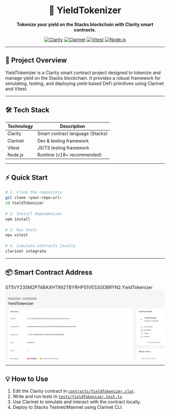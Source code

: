 
<div align="center">
   <h1>🚀 YieldTokenizer</h1>
   <p><b>Tokenize your yield on the Stacks blockchain with Clarity smart contracts.</b></p>
  
   <a href="https://clarity-lang.org/" target="_blank"><img src="https://img.shields.io/badge/clarity-v1.0-blue?logo=stacks" alt="Clarity" /></a>
   <a href="https://github.com/hirosystems/clarinet-sdk" target="_blank"><img src="https://img.shields.io/badge/clarinet-dev--tool-orange" alt="Clarinet" /></a>
   <a href="https://vitest.dev/" target="_blank"><img src="https://img.shields.io/badge/tested%20with-vitest-6E9F18.svg?logo=vitest" alt="Vitest" /></a>
   <a href="https://nodejs.org/" target="_blank"><img src="https://img.shields.io/badge/node-%3E=18.0.0-green?logo=node.js" alt="Node.js" /></a>
</div>

---

## 📖 Project Overview

YieldTokenizer is a Clarity smart contract project designed to tokenize and manage yield on the Stacks blockchain. It provides a robust framework for simulating, testing, and deploying yield-based DeFi primitives using Clarinet and Vitest.

---

## 🛠️ Tech Stack

| Technology   | Description                        |
| ------------ | ---------------------------------- |
| Clarity      | Smart contract language (Stacks)   |
| Clarinet     | Dev & testing framework            |
| Vitest       | JS/TS testing framework            |
| Node.js      | Runtime (v18+ recommended)         |

---

## ⚡ Quick Start

```sh
# 1. Clone the repository
git clone <your-repo-url>
cd YieldTokenizer

# 2. Install dependencies
npm install

# 3. Run tests
npx vitest

# 4. Simulate contracts locally
clarinet integrate
```

---

## 📦 Smart Contract Address
ST5VY23SM2P74BAXHT992TBYRHPS1VES3GDBRYN2.YieldTokenizer
![alt text](image.png)


---

## 💡 How to Use

1. Edit the Clarity contract in [`contracts/YieldTokenizer.clar`](contracts/YieldTokenizer.clar).
2. Write and run tests in [`tests/YieldTokenizer.test.ts`](tests/YieldTokenizer.test.ts).
3. Use Clarinet to simulate and interact with the contract locally.
4. Deploy to Stacks Testnet/Mainnet using Clarinet CLI.
